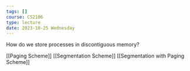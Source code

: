 ```yaml
---
tags: []
course: CS2106
type: lecture
date: 2023-10-25 Wednesday
---
```

How do we store processes in discontiguous memory?

[[Paging Scheme]]
[[Segmentation Scheme]]
[[Segmentation with Paging Scheme]]

